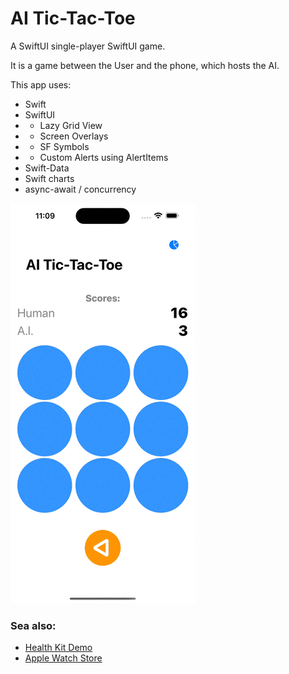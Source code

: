 AI Tic-Tac-Toe
===============

A SwiftUI single-player SwiftUI game.

It is a game between the User and the phone, which hosts the AI.

This app uses:
* Swift
* SwiftUI
* * Lazy Grid View
* * Screen Overlays
* * SF Symbols
* * Custom Alerts using AlertItems
* Swift-Data
* Swift charts
* async-await / concurrency

![AI Tic-Tac-Toe](images/ai-tic-tac-toe-002.gif)

### Sea also:
* [Health Kit Demo](https://github.com/arthurkahwa/healthkit_showcase)
* [Apple Watch Store](https://github.com/arthurkahwa/apple_watch_store)
